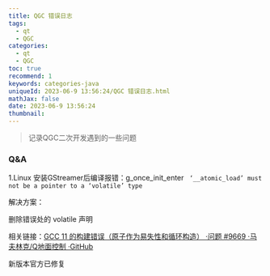 ```yaml
---
title: QGC 错误日志
tags:
  - qt
  - QGC
categories:
  - qt
  - QGC
toc: true
recommend: 1
keywords: categories-java
uniqueId: 2023-06-9 13:56:24/QGC 错误日志.html
mathJax: false
date: 2023-06-9 13:56:24
thumbnail:
---
```


> 记录QGC二次开发遇到的一些问题
>
> <!-- more -->

### Q&A

1.Linux 安装GStreamer后编译报错：g_once_init_enter ` ‘__atomic_load’ must not be a pointer to a ‘volatile’ type`

解决方案：

删除错误处的 volatile 声明

相关链接：[GCC 11 的构建错误（原子作为易失性和循环构造） ·问题 #9669 ·马夫林克/Q地面控制 ·GitHub](https://github.com/mavlink/qgroundcontrol/issues/9669)

新版本官方已修复
